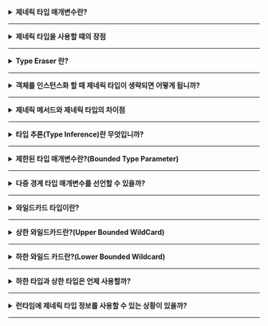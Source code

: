<details>
    <summary><b>제네릭 타입 매개변수란?</b></summary>

타입은 클래스 또는 인터페이스의 이름이다.
즉, 제네릭 타입 매개변수는 타입이 클래스, 메서드 또는 인터페이스 선언에서 매개 변수로 사용될 수 있다.

- 제네릭이 없는 코드:

```java
public interface Consumer {
    public void consume(String parameter);
}
```

- 제네릭을 사용한 코드:

```java
public interface Consumer<T> {
    public void consume(T Parameter);
}
```

이제 _Consumer_ 클래스를 구현할 때 여러 타입을 인자로 제공할 수 있다.

```java
public class IntegerConsumer implements Consumer<Integer> {
    public void consume(Integer parameter);
}
```

</details>

---

<details>
    <summary><b>제네릭 타입을 사용할 때의 장점</b></summary>

- 타입 캐스팅이 필요없고 타입 안전성을 제공한다.
- 특히 컬렉션으로 작업시 유리하다.
- _ClassCastException_ 을 방지하고 컴파일 타입 검사가 이뤄진다.
- 코드의 중복을 막는다. 제네릭이 없으면 다른 타입에 대해 동일한 코드를 복사/붙여넣기 해야한다.
</details>

---

<details>
    <summary><b>Type Eraser 란?</b></summary>

제네릭 타입 정보는 JVM이 아닌 컴파일러에서만 사용할 수 있다.
즉, 타입 삭제는 제네릭 타입은 런타임 시간의 JVM에서 사용할 수 없는 정보라는 것을 의미한다.

이유는 하위 호환성 때문이다. 제네릭 코드가 바이트 코드로 컴파일되면 제네릭 타입이 존재하지 않는 것처럼 된다.

이것은 컴파일 시간 때 다음 단계를 수행함을 의미한다.

1. 제네릭 타입을 객체로 교체
2. 제한된 타입으로 첫번째 바인딩된 클래스를 교체
3. 제네릭 객체를 검색할 때 캐스팅된 타입과 동등한 타입을 삽입

제네릭 타입은 컴파일 시간 때만 작동하므로 아래의 코드는 잘못된 코드다.

```java
public foo(Consumer<T> consumer) {
    Type type = consumer.getGenericTypeParameter();	
}
```

</details>

---

<details>
    <summary><b>객체를 인스턴스화 할 때 제네릭 타입이 생략되면 어떻게 됩니까?</b></summary>

- 제네릭은 Java 5 이전에 존재하지 않았기 때문에 사용하지 않아도 컴파일 된다.
- 예를 들어 `List list = new ArrayList()` 와 같은 코드가 가능하다.

하위 호환성과 타입 삭제로 인해 제네릭 타입을 생략할 수 있지만 이것은 좋지 않은 습관이다.
</details>

---

<details>
    <summary><b>제네릭 메서드와 제네릭 타입의 차이점</b></summary>

제네릭 메서드는 타입 매개변수가 메서드에 도입되어 해당 메서드 스코프 내에 있는 것이다.
예를 들어 다음과 같이 사용할 수 있다.

```java
public static <T> T returnType(T argument) {
    return argument;
}
```
</details>

---

<details>
    <summary><b>타입 추론(Type Inference)란 무엇입니까?</b></summary>

컴파일러가 메서드 인자 타입을 보고 제네릭 타입을 유추할 수 있는 경우를 말한다.
예를 들어 T를 반환하는 메서드에 T를 전달하면 컴파일러는 반환 타입을 예상할 수 있다.

```java
Integer inferredInteger = returnType(1);
Stringi infeeredString = returnType("String");
```

타입 추론 덕분에 타입 캐스팅이 필요없고 제네릭 타입 인자를 전달할 필요도 없다.

</details>

---

<details>
    <summary><b>제한된 타입 매개변수란?(Bounded Type Parameter)</b></summary>

제한된 매개변수를 사용할 때 제네릭 타입 인자로 사용할 수 있는 범위를 제한할 수 있다.

```java
public abstract class Cage<T extends Animal> {
    abstract void addAnimal(T animal);
}
```

- _extends_ 를 사용해서 T가 _Animal_ 의 하위 클래스 범위만 사용할 수 있도록 제한한다.
- 이것은 _Animal_ 클래스의 모든 메서드를 컴파일러에서 사용할 수 있도록 보장해준다.

</details>

---

<details>
    <summary><b>다중 경계 타입 매개변수를 선언할 수 있을까?</b></summary>

가능하다.

```java
public abstract class <T extends Animal & Comparable>
```

T 타입은 Animal 클래스를 상속받는 클래스이고 _Comparable_ 인터페이스를 구현한 클래스여야 한다.
하나라도 조건에 해당하지 않으면 사용할 수 없다.
</details>

---

<details>
    <summary><b>와일드카드 타입이란?</b></summary>

와일드카드 타입은 알 수 없는 타입을 뜻한다.

```java
public static void consumeListOfWildCardType(List<?> list)
```

위 코드는 모든 타입을 허용하는 _List_ 를 지정한다.
이 메서드에 어떤 타입이든 _List_ 로 전달 가능하다.

</details>

---

<details>
    <summary><b>상한 와일드카드란?(Upper Bounded WildCard)</b></summary>

상한 와일드카드는 와일드카드 타입이 구체적인 타입에서 상속되는 경우에 사용한다.
컬렉션 및 상속 코드를 작성할 때 유용하다.

만약 와일드카드를 사용하지 않고 코드를 작성하는 경우를 보자.

```java
public class Farm {
    private List<Animal> animals;
    
    public void addAnimals(Collection<Animal> newAnimals) {
        animals.addAll(newAnimals);
    }
}
```

_cat_ 과 _dog_ 같은 _animal_ 하위 클래스가 여러 개 있는 경우 모두 _Farm_ 클래스에 추가할 수 있다는
잘못된 생각을 할 수 있다.


```java
farm.addAnimals(cats); // Compilation error
farm.addAnimals(dogs); // Compilation error
```

이것은 컴파일러가 하위 클래스로 분류하는 것이 아니라 구체적 타입인 _animal_ 컬렉션을 기대하기 때문이다.
_animal_ 객체 추가 방법에 상한 와일드 카드를 도입해보자.

```java
public void addAnimals(Collections<? extends Animal> newAnimals)
```

다시 시도하면 코드가 컴파일된다. 이는 컴파일러에게 모든 하위 타입 컬렉션을 허용하도록 지시하기 때문이다.

</details>

---

<details>
    <summary><b>하한 와일드 카드란?(Lower Bounded Wildcard)</b></summary>

하한 와일드카드는 _super_ 키워드를 사용한다. 즉 제한된 하한 와일드 카드를 사용한다는 것은
**타입을 상위 클래스 타입만 사용할 수 있도록 한다는 의미다.**

```java
public static void addDogs(List <? super Animal> list) {
    list.add(new Dog("tom"));	
}
```

super 을 사용하여 _List&lt;Object&gt;_ 에서 addDogs 를 호출할 수 있다.

```java
ArrayList<Object> objects = new ArrayList<>();
addDogs(objects);
```

Object 는 모든 객체의 상위 클래스이므로 가능하다. 하한 와일드 카드를 사용하지 않으면 _Object_ 는 _Animal_
과 같지 않으므로 코드가 컴파일 되지 않는다.

</details>

-----


<details>
    <summary><b>하한 타입과 상한 타입은 언제 사용할까?</b></summary>

컬렉션을 다룰 때 상한과 하한 와일드카드를 선택하는 기준은 **PESC**이다.
PESC는 **producer extends, consumer super**의 약자다.

##### producer extends

```java
public static void makeLotsOfNoise(List <? extends Animal> animals) {
    animals.forEach(Animal::makeNoise);
}
```

컬렉션으로 각 _animal_ 클래스의 _makeNoise_ 를 호출하는 메서드이다.

- 이것은 컬렉션이 _producer_ 이라는 것을 의미한다.
- 이 메서드는 작업을 수행할 _animals_ 를 반환한다.
- _extends_ 키워드를 제거하면 _cats_, _dogs_ 같은 _animals_ 하위 클래스 목록을 전달할 수 없다.
- _producer_ 확장 원칙을 적용해서 유연성을 확보할 수 있다.

##### consumer super

_consumer super_ 는 요소를 소비하는 무언가를 다루고 있다면 _super_ 키워드를 사용해야 한다는 뜻이다.

```java
public static void addCats<List ? super Animal> animals) {
    animals.add(new Cat());	
}
```

- _animals_ 리스트에 추가하는 메서드이므로 이것은 _consumer_(소비자)이다.
- 이는 _animal_ 의 상위 클래스 목록은 전달할 수 있지만 하위 클래스는 전달할 수 없음을 의미한다.
- 예를 들어 cat, dog 과 같은 리스트를 전달하려고 하면 컴파일 되지 않는다.

마지막으로 고려해야할 점은 컬렉션이 _consumer_ 이자 _producer_ 인 경우이다.
이 경우 요소가 추가 및 제거되는 컬렉션을 예로 들 수 있다. 이럴 때는 무제한 와일드 카드를 사용해야 한다.

</details>

---

<details>
    <summary><b>런타임에 제네릭 타입 정보를 사용할 수 있는 상황이 있을까?</b></summary>

런타임에 제네릭 타입을 사용할 수 있는 한 가지 상황이 있다.
제네릭 타입이 클래스 클래스 시그니처의 일부인 경우다.

```java
public class CatCage implements Cage<Cat>
```

리플렉션을 사용해서 다음 타입 매개변수를 얻을 수 있다.

```java
(Class <T> ((ParameterizedType) getClass()
    .getGenericSuperclass())
    .getActualTypeArguments()[0])
```
</details>

---



